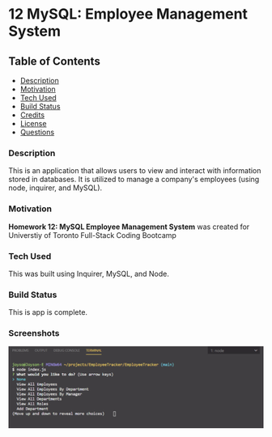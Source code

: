 # 12 MySQL: Employee Management System

## Table of Contents

* [Description](#description)
<a name="description"></a>
* [Motivation](#motivation)
<a name="motivation"></a>
* [Tech Used](#tech-used)
<a name="tech-used"></a>
* [Build Status](#build-status)
<a name="build-status"></a>
* [Credits](#credits)
<a name="credits"></a>
* [License](#license)
<a name="license"></a>
* [Questions](#questions)
<a name="questions"></a>

### Description

This is an application that allows users to view and interact with information stored in databases. It is utilized to manage a company's employees (using node, inquirer, and MySQL).

### Motivation

**Homework 12: MySQL Employee Management System** was created for Universtiy of Toronto Full-Stack Coding Bootcamp

### Tech Used

This was built using Inquirer, MySQL, and Node.

### Build Status

This is app is complete.

### Screenshots

![Screenshot 1](/assets/screenshot.png)

